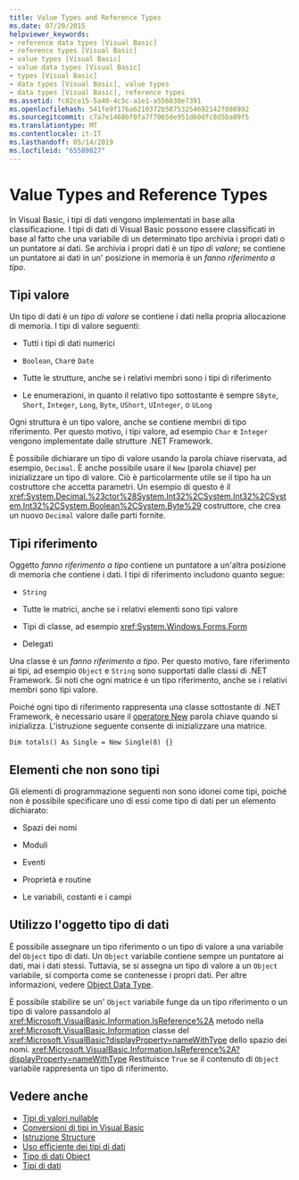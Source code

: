 ```yaml
---
title: Value Types and Reference Types
ms.date: 07/20/2015
helpviewer_keywords:
- reference data types [Visual Basic]
- reference types [Visual Basic]
- value types [Visual Basic]
- value data types [Visual Basic]
- types [Visual Basic]
- data types [Visual Basic], value types
- data types [Visual Basic], reference types
ms.assetid: fc82ce15-5a40-4c5c-a1e1-a556830e7391
ms.openlocfilehash: 541fe9f176a6210372b58753254692142f086992
ms.sourcegitcommit: c7a7e1468bf0fa7f7065de951d60dfc8d5ba89f5
ms.translationtype: MT
ms.contentlocale: it-IT
ms.lasthandoff: 05/14/2019
ms.locfileid: "65589827"
---
```

# <a name="value-types-and-reference-types"></a>Value Types and Reference Types
In Visual Basic, i tipi di dati vengono implementati in base alla classificazione. I tipi di dati di Visual Basic possono essere classificati in base al fatto che una variabile di un determinato tipo archivia i propri dati o un puntatore ai dati. Se archivia i propri dati è un *tipo di valore*; se contiene un puntatore ai dati in un' posizione in memoria è un *fanno riferimento a tipo*.  
  
## <a name="value-types"></a>Tipi valore  
 Un tipo di dati è un *tipo di valore* se contiene i dati nella propria allocazione di memoria. I tipi di valore seguenti:  
  
- Tutti i tipi di dati numerici  
  
- `Boolean`, `Char`e `Date`  
  
- Tutte le strutture, anche se i relativi membri sono i tipi di riferimento  
  
- Le enumerazioni, in quanto il relativo tipo sottostante è sempre `SByte`, `Short`, `Integer`, `Long`, `Byte`, `UShort`, `UInteger`, o `ULong`  
  
 Ogni struttura è un tipo valore, anche se contiene membri di tipo riferimento. Per questo motivo, i tipi valore, ad esempio `Char` e `Integer` vengono implementate dalle strutture .NET Framework.  
  
 È possibile dichiarare un tipo di valore usando la parola chiave riservata, ad esempio, `Decimal`. È anche possibile usare il `New` (parola chiave) per inizializzare un tipo di valore. Ciò è particolarmente utile se il tipo ha un costruttore che accetta parametri. Un esempio di questo è il <xref:System.Decimal.%23ctor%28System.Int32%2CSystem.Int32%2CSystem.Int32%2CSystem.Boolean%2CSystem.Byte%29> costruttore, che crea un nuovo `Decimal` valore dalle parti fornite.  
  
## <a name="reference-types"></a>Tipi riferimento  
 Oggetto *fanno riferimento a tipo* contiene un puntatore a un'altra posizione di memoria che contiene i dati. I tipi di riferimento includono quanto segue:  
  
- `String`  
  
- Tutte le matrici, anche se i relativi elementi sono tipi valore  
  
- Tipi di classe, ad esempio <xref:System.Windows.Forms.Form>  
  
- Delegati  
  
 Una classe è un *fanno riferimento a tipo*. Per questo motivo, fare riferimento ai tipi, ad esempio `Object` e `String` sono supportati dalle classi di .NET Framework. Si noti che ogni matrice è un tipo riferimento, anche se i relativi membri sono tipi valore.  
  
 Poiché ogni tipo di riferimento rappresenta una classe sottostante di .NET Framework, è necessario usare il [operatore New](../../../../visual-basic/language-reference/operators/new-operator.md) parola chiave quando si inizializza. L'istruzione seguente consente di inizializzare una matrice.  
  
```  
Dim totals() As Single = New Single(8) {}  
```  
  
## <a name="elements-that-are-not-types"></a>Elementi che non sono tipi  
 Gli elementi di programmazione seguenti non sono idonei come tipi, poiché non è possibile specificare uno di essi come tipo di dati per un elemento dichiarato:  
  
- Spazi dei nomi  
  
- Moduli  
  
- Eventi  
  
- Proprietà e routine  
  
- Le variabili, costanti e i campi  
  
## <a name="working-with-the-object-data-type"></a>Utilizzo l'oggetto tipo di dati  
 È possibile assegnare un tipo riferimento o un tipo di valore a una variabile del `Object` tipo di dati. Un `Object` variabile contiene sempre un puntatore ai dati, mai i dati stessi. Tuttavia, se si assegna un tipo di valore a un `Object` variabile, si comporta come se contenesse i propri dati. Per altre informazioni, vedere [Object Data Type](../../../../visual-basic/language-reference/data-types/object-data-type.md).  
  
 È possibile stabilire se un' `Object` variabile funge da un tipo riferimento o un tipo di valore passandolo al <xref:Microsoft.VisualBasic.Information.IsReference%2A> metodo nella <xref:Microsoft.VisualBasic.Information> classe del <xref:Microsoft.VisualBasic?displayProperty=nameWithType> dello spazio dei nomi. <xref:Microsoft.VisualBasic.Information.IsReference%2A?displayProperty=nameWithType> Restituisce `True` se il contenuto di `Object` variabile rappresenta un tipo di riferimento.  
  
## <a name="see-also"></a>Vedere anche

- [Tipi di valori nullable](../../../../visual-basic/programming-guide/language-features/data-types/nullable-value-types.md)
- [Conversioni di tipi in Visual Basic](../../../../visual-basic/programming-guide/language-features/data-types/type-conversions.md)
- [Istruzione Structure](../../../../visual-basic/language-reference/statements/structure-statement.md)
- [Uso efficiente dei tipi di dati](../../../../visual-basic/programming-guide/language-features/data-types/efficient-use-of-data-types.md)
- [Tipo di dati Object](../../../../visual-basic/language-reference/data-types/object-data-type.md)
- [Tipi di dati](../../../../visual-basic/programming-guide/language-features/data-types/index.md)
